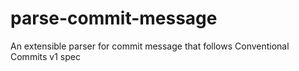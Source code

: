 # parse-commit-message
An extensible parser for commit message that follows Conventional Commits v1 spec
